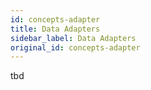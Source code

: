 ```yaml
---
id: concepts-adapter
title: Data Adapters
sidebar_label: Data Adapters
original_id: concepts-adapter
---
```


tbd
